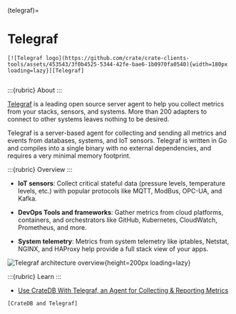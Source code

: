 (telegraf)=
# Telegraf

```{div} .float-right
[![Telegraf logo](https://github.com/crate/crate-clients-tools/assets/453543/3f0b4525-5344-42fe-bae6-1b0970fa0540){width=180px loading=lazy}][Telegraf]
```
```{div} .clearfix
```

:::{rubric} About
:::

[Telegraf] is a leading open source server agent to help you collect metrics
from your stacks, sensors, and systems. More than 200 adapters to connect
to other systems leaves nothing to be desired.

Telegraf is a server-based agent for collecting and sending all metrics and
events from databases, systems, and IoT sensors. Telegraf is written in Go
and compiles into a single binary with no external dependencies, and requires
a very minimal memory footprint.

:::{rubric} Overview
:::

- **IoT sensors**: Collect critical stateful data (pressure levels, temperature
  levels, etc.) with popular protocols like MQTT, ModBus, OPC-UA, and Kafka.

- **DevOps Tools and frameworks**: Gather metrics from cloud platforms,
  containers, and orchestrators like GitHub, Kubernetes, CloudWatch, Prometheus,
  and more.

- **System telemetry**: Metrics from system telemetry like iptables, Netstat,
  NGINX, and HAProxy help provide a full stack view of your apps.

![Telegraf architecture overview](https://www.influxdata.com/wp-content/uploads/Main-Diagram_06.01.2022v1.png){height=200px loading=lazy}


:::{rubric} Learn
:::

- [Use CrateDB With Telegraf, an Agent for Collecting & Reporting Metrics]


```{seealso}
[CrateDB and Telegraf]
```



[CrateDB and Telegraf]: https://cratedb.com/integrations/cratedb-and-telegraf
[Telegraf]: https://www.influxdata.com/time-series-platform/telegraf/
[Use CrateDB With Telegraf, an Agent for Collecting & Reporting Metrics]: https://cratedb.com/blog/use-cratedb-with-telegraf-an-agent-for-collecting-reporting-metrics

